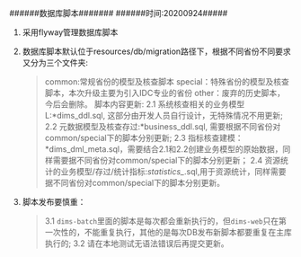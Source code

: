 ######数据库脚本#######
######时间:20200924#####
1. 采用flyway管理数据库脚本
2. 数据库脚本默认位于resources/db/migration路径下，根据不同省份不同要求又分为三个文件夹:
    >common:常规省份的模型及核查脚本
    special：特殊省份的模型及核查脚本，本次升级主要为引入IDC专业的省份
    other：废弃的历史脚本，今后会删除。
    脚本内容更新:
        2.1 系统核查相关的业务模型L:*dims_ddl.sql, 这部分由开发人员自行设计，无特殊情况不用更新;
        2.2 元数据模型及核查存过:*business_ddl.sql, 需要根据不同省份对common/special下的脚本分别更新;
        2.3 指标核查建模：*dims_dml_meta.sql，需要结合2.1和2.2创建业务模型的原始数据，同样需要据不同省份对common/special下的脚本分别更新；
        2.4 资源统计的业务模型/存过/统计指标:*statistics_*.sql,用于资源统计，同样需要据不同省份对common/special下的脚本分别更新。
    
3. 脚本发布要慎重：
    >3.1 `dims-batch`里面的脚本是每次都会重新执行的，但`dims-web`只在第一次性的，不能重复执行，其他的是每次DB发布新脚本都要重复在主库执行的;
     3.2 请在本地测试无语法错误后再提交更新。

    